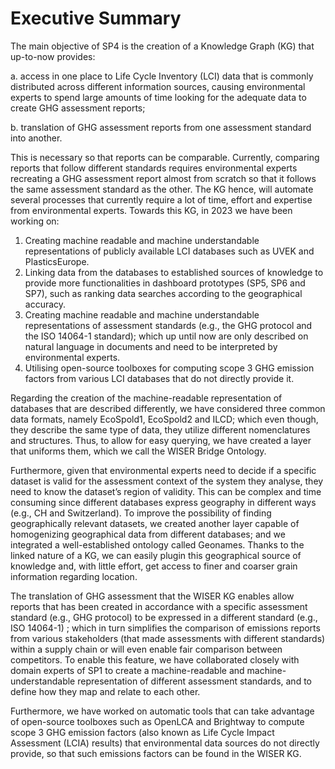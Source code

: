 # Executive Summary
The main objective of SP4 is the creation of a Knowledge Graph (KG) that up-to-now provides: 

a. access in one place to Life Cycle Inventory (LCI) data that is commonly distributed across different information sources, causing environmental experts to spend large amounts of time looking for the adequate data to create GHG assessment reports; 

b. translation of GHG assessment reports from one assessment standard into another. 

This is necessary so that reports can be comparable. Currently, comparing reports that follow different standards requires environmental experts recreating a GHG assessment report almost from scratch so that it follows the same assessment standard as the other. The KG hence, will automate several processes that currently require a lot of time, effort and expertise from environmental experts. Towards this KG, in 2023 we have been working on: 


1.	Creating machine readable and machine understandable representations of publicly available LCI databases such as UVEK and PlasticsEurope.
2.	Linking data from the databases to established sources of knowledge to provide more functionalities in dashboard prototypes (SP5, SP6 and SP7), such as ranking data searches according to the geographical accuracy.
3.	Creating machine readable and machine understandable representations of assessment standards (e.g., the GHG protocol and the ISO 14064-1 standard); which up until now are only described on natural language in documents and need to be interpreted by environmental experts.
4.	Utilising open-source toolboxes for computing scope 3 GHG emission factors from various LCI databases that do not directly provide it.


Regarding the creation of the machine-readable representation of databases that are described differently, we have considered three common data formats, namely EcoSpold1, EcoSpold2 and ILCD; which even though, they describe the same type of data, they utilize different nomenclatures and structures. Thus, to allow for easy querying, we have created a layer that uniforms them, which we call the WISER Bridge Ontology.

Furthermore, given that environmental experts need to decide if a specific dataset is valid for the assessment context of the system they analyse, they need to know the dataset’s region of validity. This can be complex and time consuming since different databases express geography in different ways (e.g., CH and Switzerland). To improve the possibility of finding geographically relevant datasets, we created another layer capable of homogenizing geographical data from different databases; and we integrated a well-established ontology called Geonames. Thanks to the linked nature of a KG, we can easily plugin this geographical source of knowledge and, with little effort, get access to finer and coarser grain information regarding location.

The translation of GHG assessment that the WISER KG enables allow reports that has been created in accordance with a specific assessment standard (e.g., GHG protocol) to be expressed in a different standard (e.g., ISO 14064-1) ; which in turn simplifies the comparison of emissions reports from various stakeholders (that made assessments with different standards) within a supply chain or will even enable fair comparison between competitors. To enable this feature, we have collaborated closely with domain experts of SP1 to create a machine-readable and machine-understandable representation of different assessment standards, and to define how they map and relate to each other.

Furthermore, we have worked on automatic tools that can take advantage of open-source toolboxes such as OpenLCA and Brightway to compute scope 3 GHG emission factors (also known as Life Cycle Impact Assessment (LCIA) results) that environmental data sources do not directly provide, so that such emissions factors can be found in the WISER KG.
